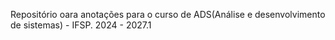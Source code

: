 Repositório oara anotações para o curso de ADS(Análise e desenvolvimento de sistemas) - IFSP.
2024 - 2027.1
